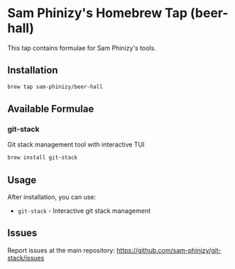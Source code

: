 # Sam Phinizy's Homebrew Tap (beer-hall)

This tap contains formulae for Sam Phinizy's tools.

## Installation

```bash
brew tap sam-phinizy/beer-hall
```

## Available Formulae

### git-stack
Git stack management tool with interactive TUI

```bash
brew install git-stack
```

## Usage

After installation, you can use:
- `git-stack` - Interactive git stack management

## Issues

Report issues at the main repository: https://github.com/sam-phinizy/git-stack/issues